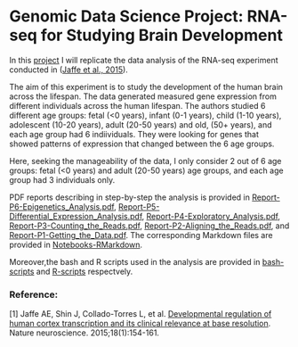 # Genomic Data Science Project: RNA-seq for Studying Brain Development 
  
In this [project](https://www.coursera.org/learn/genomic-data-science-project) I will replicate the data analysis of the RNA-seq experiment conducted in ([Jaffe et al., 2015](https://www.ncbi.nlm.nih.gov/pmc/articles/PMC4281298/)).
   
The aim of this experiment is to study the development of the human brain across the lifespan. The data generated measured gene expression from different individuals across the human lifespan. The authors studied 6 different age groups: fetal (<0 years), infant (0-1 years), child (1-10 years), adolescent (10-20 years), adult (20-50 years) and old, (50+ years), and each age group had 6 indiividuals. They were looking for genes that showed patterns of expression that changed between the 6 age groups.
  
Here, seeking the manageability of the data, I only consider 2 out of 6 age groups: fetal (<0 years) and adult (20-50 years) age groups, and each age group had 3 individuals only.
  
PDF reports describing in step-by-step the analysis is provided in [Report-P6-Epigenetics_Analysis.pdf](Report-P6-Epigenetics_Analysis.pdf), 
[Report-P5-Differential_Expression_Analysis.pdf](Report-P5-Differential_Expression_Analysis.pdf), 
[Report-P4-Exploratory_Analysis.pdf](Report-P4-Exploratory_Analysis.pdf), 
[Report-P3-Counting_the_Reads.pdf](Report-P3-Counting_the_Reads.pdf), 
[Report-P2-Aligning_the_Reads.pdf](Report-P2-Aligning_the_Reads.pdf), 
and [Report-P1-Getting_the_Data.pdf](Report-P1-Getting_the_Data.pdf).
The corresponding Markdown files are provided in [Notebooks-RMarkdown](Notebooks-RMarkdown).  

Moreover,the bash and R scripts used in the analysis are provided in [bash-scripts](bash-scripts) and [R-scripts](R-scripts) respectvely.
  
### Reference:   

[1] Jaffe AE, Shin J, Collado-Torres L, et al. [Developmental regulation of human cortex transcription and its clinical relevance at base resolution](https://www.ncbi.nlm.nih.gov/pmc/articles/PMC4281298/). Nature neuroscience. 2015;18(1):154-161.
